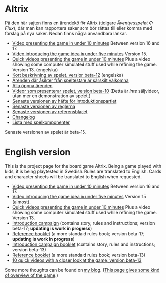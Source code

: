 # Altrix
På den här sajten finns en ärendekö för Altrix (tidigare _Äventyrsspelet Φ Flux_), där man kan rapportera saker som bör rättas till eller komma med förslag på nya saker.
Nedan finns några användbara länkar.

* [Video presenting the game in under 10 minutes](https://youtu.be/jORuoWoDn9g) Between version 16 and 17.
* [Video introducing the game idea in under five minutes](https://youtu.be/xMgdxq7tCwI) Version 15.
* [Quick videos presenting the game in under 10 minutes](https://www.youtube.com/playlist?list=PL5sq4vtv3sTECBhwLJ4CakVDLWjJpW_ks) Plus a video showing some computer simulated stuff used while refining the game. Version 13. (engelska)
* [Kort beskrivning av spelet, version beta-12](https://drive.google.com/file/d/1f46n9KTv1WTJ51RKwYYj5bJuSaP7Jyvn/view?usp=sharing) (engelska)
* [Ärenden där åsikter från speltestare är särskilt välkomna](https://github.com/Itangalo/flux/issues?q=is%3Aissue+is%3Aopen+label%3A%22%C3%85sikter+%C3%B6nskas%22)
* [Alla öppna ärenden](https://github.com/Itangalo/flux/issues)
* [Videor som presenterar spelet, version beta-10](https://www.youtube.com/playlist?list=PL5sq4vtv3sTFHI3y2Dx87BbZ0Ub68bdOQ) (Detta är _inte_ säljvideor, utan mer en demonstration av spelet.)
* [Senaste versionen av häfte för introduktionspartiet](https://docs.google.com/document/d/1LF397QvcxtbiinCA1kzV64gKxu1OLq3qFQxsI5-Y_X4/edit?usp=sharing)
* [Senaste versionen av reglerna](https://docs.google.com/document/d/1Q_pZ0WX0aOq26T58mUwapzdq7fgq_ViS6TdR_Ql4Z_c/edit?usp=sharing)
* [Senaste versionen av referensbladet](https://docs.google.com/document/d/16TkV_Xmfj7y2afkjahS3ihqRBaoMIRfc6H3l9Pvabm8/edit?usp=sharing)
* [Changelog](https://docs.google.com/document/d/1pU1vAltDPPNMlA5_gABpuSiABeB4uDerjmWZKNIaVII/edit?usp=sharing)
* [Lista med spelkomponenter](https://docs.google.com/document/d/1KzuksDq1zs2QzhiZZsYU-YpTrxwXCZp7xfEvHP8KZoM/edit?usp=sharing)

Senaste versionen av spelet är beta-16.

# English version

This is the project page for the board game Altrix. Being a game played with kids, it is being playtested in Swedish. Rules are translated to English. Cards and character sheets will be translated to English when requested.

* [Video presenting the game in under 10 minutes](https://youtu.be/jORuoWoDn9g) Between version 16 and 17.
* [Video introducing the game idea in under five minutes](https://youtu.be/xMgdxq7tCwI) Version 15 (almost).
* [Quick videos presenting the game in under 10 minutes](https://www.youtube.com/playlist?list=PL5sq4vtv3sTECBhwLJ4CakVDLWjJpW_ks) Plus a video showing some computer simulated stuff used while refining the game. Version 13.
* [Introduction campaign](https://docs.google.com/document/d/1ULSi_0zMX9gZrjE1Y0kjMt9v3zAZgnTHrtApMgC7GKU/edit?usp=sharing) (contains story, rules and instructions; version beta-17; **updating is work in progress**)
* [Reference booklet](https://docs.google.com/document/d/1DFZGKIbjI6j00nn5_4C00xviVZxfxiP8BYB2VGX_uGQ/edit?usp=sharing) (a more standard rules book; version beta-17; **updating is work in progress**)
* [Introduction campaign booklet](https://docs.google.com/document/d/182bq7kuiIOWs9BpOk0_RzuMBsPA0q2j3HGGl8NtPmf8/edit?usp=sharing) (contains story, rules and instructions; version beta-13)
* [Reference booklet](https://docs.google.com/document/d/1gfuM18Oxsqs3ndOdw5yE6uSkkX51HnMULLOjCcQLxHo/edit?usp=sharing) (a more standard rules book; version beta-13)
* [10 quick videos with a closer look at the game, version beta-13](https://www.youtube.com/playlist?list=PL5sq4vtv3sTFfydf67ua_qVtlNTYiGJbg)

Some more thoughts can be found on [my blog](https://creatingboardgames.wordpress.com/tag/fluxcrystal/). ([This page gives some kind of overview of the game](https://creatingboardgames.wordpress.com/2021/10/31/the-game-im-building-fluxcrystal/).)
